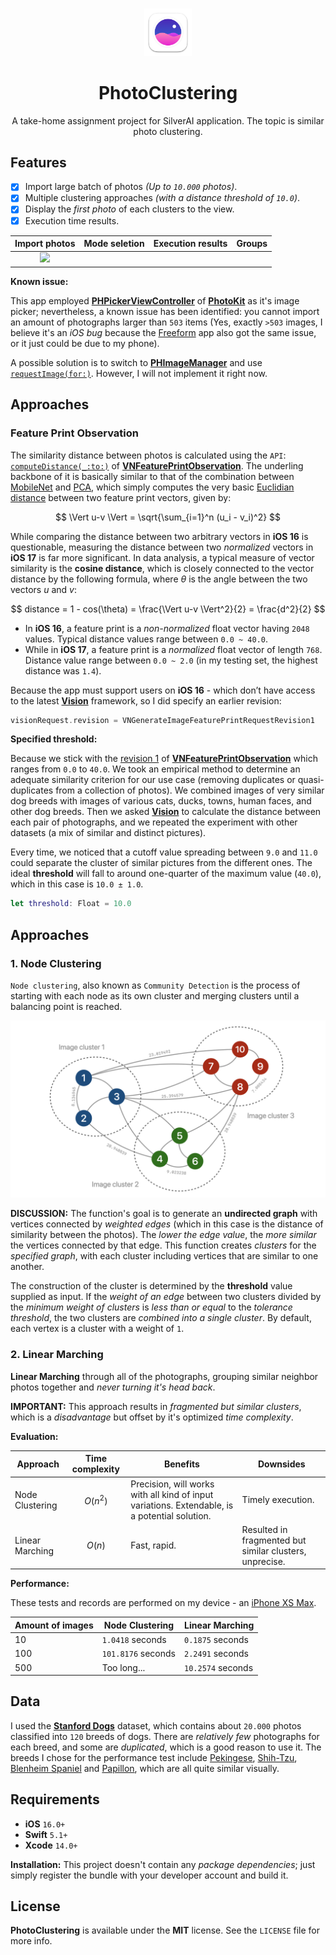 <br/>
<p align="center" width="100%">
    <img width="15%" src="https://github.com/verny-tran/PhotoClustering/blob/main/Resources/Icon.png"> 
</p>

<h1 align="center"> PhotoClustering </h1>
<p align="center"> A take-home assignment project for SilverAI application. The topic is similar photo clustering. </p>

## Features
- [x] Import large batch of photos *(Up to `10.000` photos)*.
- [x] Multiple clustering approaches *(with a distance threshold of `10.0`)*.
- [x] Display the *first photo* of each clusters to the view.
- [x] Execution time results.

|  Import photos  |  Mode seletion  |  Execution results  |  Groups  |
|      :----:     |     :----:      |       :----:        |  :----:  |
| ![](https://github.com/verny-tran/LoadControl/blob/main/Resources/Import.png) | | | |

__Known issue:__ 

This app employed [**PHPickerViewController**](https://developer.apple.com/documentation/photokit/phpickerviewcontroller) of [**PhotoKit**](https://developer.apple.com/documentation/photokit) as it's image picker; nevertheless, a known issue has been identified: you cannot import an amount of photographs larger than `503` items (Yes, exactly `>503` images, I believe it's an *iOS bug* because the [Freeform](https://support.apple.com/en-vn/guide/iphone/iphb86e84e2b/ios) app also got the same issue, or it just could be due to my phone). 

A possible solution is to switch to [**PHImageManager**](https://developer.apple.com/documentation/photokit/phimagemanager) and use [`requestImage(for:)`](https://developer.apple.com/documentation/photokit/phimagemanager/1616964-requestimage). However, I will not implement it right now.

## Approaches

### Feature Print Observation

The similarity distance between photos is calculated using the `API`: [`computeDistance(_:to:)`](https://developer.apple.com/documentation/vision/vnfeatureprintobservation/3182823-computedistance) of  [**VNFeaturePrintObservation**](https://developer.apple.com/documentation/vision/vnfeatureprintobservation). The underling backbone of it is basically similar to that of the combination between [MobileNet](https://arxiv.org/abs/1704.04861) and [PCA](https://en.wikipedia.org/wiki/Principal_component_analysis), which simply computes the very basic [Euclidian distance](https://en.wikipedia.org/wiki/Euclidean_distance) between two feature print vectors, given by: 

$$
\Vert u-v \Vert = \sqrt{\sum_{i=1}^n (u_i - v_i)^2}
$$

While comparing the distance between two arbitrary vectors in **iOS 16** is questionable, measuring the distance between two *normalized* vectors in **iOS 17** is far more significant. In data analysis, a typical measure of vector similarity is the **cosine distance**, which is closely connected to the vector distance by the following formula, where *θ* is the angle between the two vectors *u* and *v*:

$$
distance = 1 - cos(\theta) = \frac{\Vert u-v \Vert^2}{2} = \frac{d^2}{2}
$$

- In **iOS 16**, a feature print is a *non-normalized* float vector having `2048` values. Typical distance values range between `0.0 ~ 40.0`.
- While in **iOS 17**, a feature print is a *normalized* float vector of length `768`. Distance value range between `0.0 ~ 2.0` (in my testing set, the highest distance was `1.4`).

Because the app must support users on **iOS 16** - which don’t have access to the latest [**Vision**](https://developer.apple.com/documentation/vision/) framework, so I did specify an earlier revision:

```swift
visionRequest.revision = VNGenerateImageFeaturePrintRequestRevision1
```

__Specified threshold:__ 

Because we stick with the [revision 1](https://developer.apple.com/documentation/vision/vngenerateimagefeatureprintrequestrevision1) of [**VNFeaturePrintObservation**](https://developer.apple.com/documentation/vision/vnfeatureprintobservation) which ranges from `0.0` to `40.0`. We took an empirical method to determine an adequate similarity criterion for our use case (removing duplicates or quasi-duplicates from a collection of photos). We combined images of very similar dog breeds with images of various cats, ducks, towns, human faces, and other dog breeds. Then we asked [**Vision**](https://developer.apple.com/documentation/vision) to calculate the distance between each pair of photographs, and we repeated the experiment with other datasets (a mix of similar and distinct pictures). 

Every time, we noticed that a cutoff value spreading between `9.0` and `11.0` could separate the cluster of similar pictures from the different ones. The ideal **threshold** will fall to around one-quarter of the maximum value (`40.0`), which in this case is `10.0 ± 1.0`.

```swift
let threshold: Float = 10.0
```

## Approaches

### 1. Node Clustering

`Node clustering`, also known as `Community Detection` is the process of starting with each node as its own cluster and merging clusters until a balancing point is reached.

![](https://github.com/verny-tran/PhotoClustering/blob/main/Resources/Graph.png)

**DISCUSSION:** The function's goal is to generate an **undirected graph** with vertices connected by *weighted edges* (which in this case is the distance of similarity between the photos). The *lower the edge value*, the *more similar* the vertices connected by that edge. This function creates *clusters* for the *specified graph*, with each cluster including vertices that are similar to one another.

The construction of the cluster is determined by the **threshold** value supplied as input. If the *weight of an edge* between two clusters divided by the *minimum weight of clusters* is *less than or equal* to the *tolerance threshold*, the two clusters are *combined into a single cluster*. By default, each vertex is a cluster with a weight of `1`.

### 2. Linear Marching

**Linear Marching** through all of the photographs, grouping similar neighbor photos together and *never turning it's head back*.

**IMPORTANT:** This approach results in *fragmented but similar clusters*, which is a *disadvantage* but offset by it's optimized *time complexity*.

__Evaluation:__

| Approach   | Time complexity | Benefits | Downsides |
|------------|-----------------|----------|-----------|
| Node Clustering | $$O(n^2)$$ | Precision, will works with all kind of input variations. Extendable, is a potential solution. | Timely execution. |
| Linear Marching | $$O(n)$$   | Fast, rapid. | Resulted in fragmented but similar clusters, unprecise. |

__Performance:__ 

These tests and records are performed on my device - an [iPhone XS Max](https://support.apple.com/en-us/111880).

| Amount of images | Node Clustering    | Linear Marching    |
|------------------|--------------------|--------------------|
| 10               | `1.0418` seconds   | `0.1875` seconds   |
| 100              | `101.8176` seconds | `2.2491` seconds   |
| 500              | Too long...        | `10.2574` seconds  |

## Data

I used the [**Stanford Dogs**](http://vision.stanford.edu/aditya86/ImageNetDogs) dataset, which contains about `20.000` photos classified into `120` breeds of dogs. There are *relatively few* photographs for each breed, and some are *duplicated*, which is a good reason to use it. The breeds I chose for the performance test include [Pekingese](https://en.wikipedia.org/wiki/Pekingese), [Shih-Tzu](https://en.wikipedia.org/wiki/Shih_Tzu), [Blenheim Spaniel](https://en.wikipedia.org/wiki/Cavalier_King_Charles_Spaniel) and [Papillon](https://en.wikipedia.org/wiki/Papillon_dog), which are all quite similar visually.

## Requirements
- **iOS** `16.0+`
- **Swift** `5.1+`
- **Xcode** `14.0+`

__Installation:__ This project doesn't contain any *package dependencies*; just simply register the bundle with your developer account and build it.

## License

**PhotoClustering** is available under the **MIT** license. See the `LICENSE` file for more info.
